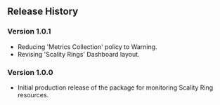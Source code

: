 ## Release History

### Version 1.0.1

* Reducing 'Metrics Collection' policy to Warning.
* Revising 'Scality Rings' Dashboard layout.

### Version 1.0.0

* Initial production release of the package for monitoring Scality Ring resources.